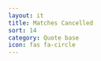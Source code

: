 ```yaml
---
layout: it
title: Matches Cancelled
sort: 14
category: Quote base
icon: fas fa-circle
---
```

<p class="message">
    
</p>

